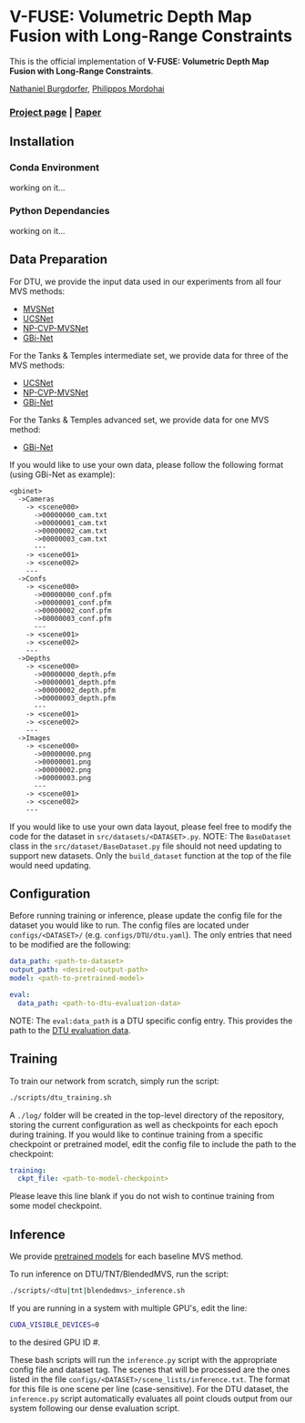 # V-FUSE: Volumetric Depth Map Fusion with Long-Range Constraints
This is the official implementation of **V-FUSE: Volumetric Depth Map Fusion with Long-Range Constraints**.

[Nathaniel Burgdorfer](https://nburgdorfer.github.io),
[Philippos Mordohai](https://mordohai.github.io/)

### [Project page](https://nburgdorfer.github.io/vfuse/) | [Paper](https://arxiv.org/abs/2308.08715)

## Installation
### Conda Environment
working on it...

### Python Dependancies
working on it...

## Data Preparation
For DTU, we provide the input data used in our experiments from all four MVS methods:
- [MVSNet](https://stevens0-my.sharepoint.com/:u:/g/personal/nburgdor_stevens_edu/ESNvbUjv3UxBqvcUh2YHEDIBDIlVHDtJ-RxmGvjoJzTmRw?e=S24ML7)
- [UCSNet]()
- [NP-CVP-MVSNet]()
- [GBi-Net]()

For the Tanks & Temples intermediate set, we provide data for three of the MVS methods:
- [UCSNet]()
- [NP-CVP-MVSNet]()
- [GBi-Net]()

For the Tanks & Temples advanced set, we provide data for one MVS method:
- [GBi-Net]()

If you would like to use your own data, please follow the following format (using GBi-Net as example):
```
<gbinet>
  ->Cameras
    -> <scene000>
      ->00000000_cam.txt
      ->00000001_cam.txt
      ->00000002_cam.txt
      ->00000003_cam.txt
      ---
    -> <scene001>
    -> <scene002>
    ---
  ->Confs
    -> <scene000>
      ->00000000_conf.pfm
      ->00000001_conf.pfm
      ->00000002_conf.pfm
      ->00000003_conf.pfm
      ---
    -> <scene001>
    -> <scene002>
    ---
  ->Depths
    -> <scene000>
      ->00000000_depth.pfm
      ->00000001_depth.pfm
      ->00000002_depth.pfm
      ->00000003_depth.pfm
      ---
    -> <scene001>
    -> <scene002>
    ---
  ->Images
    -> <scene000>
      ->00000000.png
      ->00000001.png
      ->00000002.png
      ->00000003.png
      ---
    -> <scene001>
    -> <scene002>
    ---
```
If you would like to use your own data layout, please feel free to modify the code for the dataset in `src/datasets/<DATASET>.py`. NOTE: The `BaseDataset` class in the `src/dataset/BaseDataset.py` file should not need updating to support new datasets. Only the `build_dataset` function at the top of the file would need updating.

## Configuration
Before running training or inference, please update the config file for the dataset you would like to run. The config files are located under `configs/<DATASET>/` (e.g. `configs/DTU/dtu.yaml`). The only entries that need to be modified are the following:

```yaml
data_path: <path-to-dataset>
output_path: <desired-output-path>
model: <path-to-pretrained-model>

eval:
  data_path: <path-to-dtu-evaluation-data>
```
NOTE: The `eval:data_path` is a DTU specific config entry. This provides the path to the [DTU evaluation data]().

## Training
To train our network from scratch, simply run the script:
```bash
./scripts/dtu_training.sh
```
A `./log/` folder will be created in the top-level directory of the repository, storing the current configuration as well as checkpoints for each epoch during training. If you would like to continue training from a specific checkpoint or pretrained model, edit the config file to include the path to the checkpoint:
```yaml
training:
  ckpt_file: <path-to-model-checkpoint>
```
Please leave this line blank if you do not wish to continue training from some model checkpoint.

## Inference
We provide [pretrained models](https://stevens0-my.sharepoint.com/:u:/g/personal/nburgdor_stevens_edu/EbhIvlrv1wNGkwjRXbZQANIBN2DGcdTTjL3_yKg0AjqXgg?e=Yf80J5) for each baseline MVS method.

To run inference on DTU/TNT/BlendedMVS, run the script:
```bash 
./scripts/<dtu|tnt|blendedmvs>_inference.sh
```
If you are running in a system with multiple GPU's, edit the line:
```bash
CUDA_VISIBLE_DEVICES=0
```
to the desired GPU ID #.

These bash scripts will run the `inference.py` script with the appropriate config file and dataset tag. The scenes that will be processed are the ones listed in the file `configs/<DATASET>/scene_lists/inference.txt`. The format for this file is one scene per line (case-sensitive). For the DTU dataset, the `inference.py` script automatically evaluates all point clouds output from our system following our dense evaluation script.
